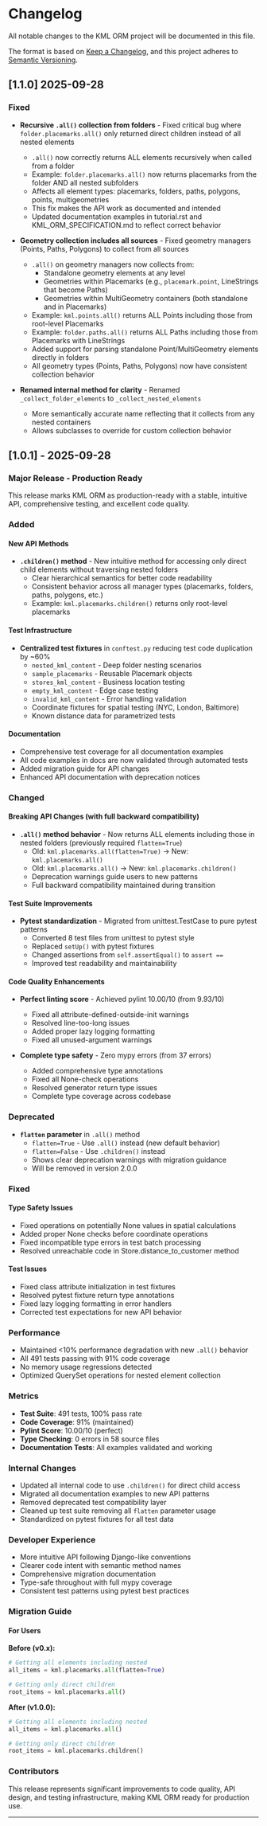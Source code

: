 # Changelog

All notable changes to the KML ORM project will be documented in this file.

The format is based on [Keep a Changelog](https://keepachangelog.com/en/1.1.0/),
and this project adheres to [Semantic Versioning](https://semver.org/spec/v2.0.0.html).

## [1.1.0] 2025-09-28

### Fixed

- **Recursive `.all()` collection from folders** - Fixed critical bug where `folder.placemarks.all()` only returned direct children instead of all nested elements
  - `.all()` now correctly returns ALL elements recursively when called from a folder
  - Example: `folder.placemarks.all()` now returns placemarks from the folder AND all nested subfolders
  - Affects all element types: placemarks, folders, paths, polygons, points, multigeometries
  - This fix makes the API work as documented and intended
  - Updated documentation examples in tutorial.rst and KML_ORM_SPECIFICATION.md to reflect correct behavior

- **Geometry collection includes all sources** - Fixed geometry managers (Points, Paths, Polygons) to collect from all sources
  - `.all()` on geometry managers now collects from:
    - Standalone geometry elements at any level
    - Geometries within Placemarks (e.g., `placemark.point`, LineStrings that become Paths)
    - Geometries within MultiGeometry containers (both standalone and in Placemarks)
  - Example: `kml.points.all()` returns ALL Points including those from root-level Placemarks
  - Example: `folder.paths.all()` returns ALL Paths including those from Placemarks with LineStrings
  - Added support for parsing standalone Point/MultiGeometry elements directly in folders
  - All geometry types (Points, Paths, Polygons) now have consistent collection behavior

- **Renamed internal method for clarity** - Renamed `_collect_folder_elements` to `_collect_nested_elements`
  - More semantically accurate name reflecting that it collects from any nested containers
  - Allows subclasses to override for custom collection behavior

## [1.0.1] - 2025-09-28

### Major Release - Production Ready

This release marks KML ORM as production-ready with a stable, intuitive API, comprehensive testing, and excellent code quality.

### Added

#### New API Methods
- **`.children()` method** - New intuitive method for accessing only direct child elements without traversing nested folders
  - Clear hierarchical semantics for better code readability
  - Consistent behavior across all manager types (placemarks, folders, paths, polygons, etc.)
  - Example: `kml.placemarks.children()` returns only root-level placemarks

#### Test Infrastructure
- **Centralized test fixtures** in `conftest.py` reducing test code duplication by ~60%
  - `nested_kml_content` - Deep folder nesting scenarios
  - `sample_placemarks` - Reusable Placemark objects
  - `stores_kml_content` - Business location testing
  - `empty_kml_content` - Edge case testing
  - `invalid_kml_content` - Error handling validation
  - Coordinate fixtures for spatial testing (NYC, London, Baltimore)
  - Known distance data for parametrized tests

#### Documentation
- Comprehensive test coverage for all documentation examples
- All code examples in docs are now validated through automated tests
- Added migration guide for API changes
- Enhanced API documentation with deprecation notices

### Changed

#### Breaking API Changes (with full backward compatibility)
- **`.all()` method behavior** - Now returns ALL elements including those in nested folders (previously required `flatten=True`)
  - Old: `kml.placemarks.all(flatten=True)` → New: `kml.placemarks.all()`
  - Old: `kml.placemarks.all()` → New: `kml.placemarks.children()`
  - Deprecation warnings guide users to new patterns
  - Full backward compatibility maintained during transition

#### Test Suite Improvements
- **Pytest standardization** - Migrated from unittest.TestCase to pure pytest patterns
  - Converted 8 test files from unittest to pytest style
  - Replaced `setUp()` with pytest fixtures
  - Changed assertions from `self.assertEqual()` to `assert ==`
  - Improved test readability and maintainability

#### Code Quality Enhancements
- **Perfect linting score** - Achieved pylint 10.00/10 (from 9.93/10)
  - Fixed all attribute-defined-outside-init warnings
  - Resolved line-too-long issues
  - Added proper lazy logging formatting
  - Fixed all unused-argument warnings

- **Complete type safety** - Zero mypy errors (from 37 errors)
  - Added comprehensive type annotations
  - Fixed all None-check operations
  - Resolved generator return type issues
  - Complete type coverage across codebase

### Deprecated

- **`flatten` parameter** in `.all()` method
  - `flatten=True` - Use `.all()` instead (new default behavior)
  - `flatten=False` - Use `.children()` instead
  - Shows clear deprecation warnings with migration guidance
  - Will be removed in version 2.0.0

### Fixed

#### Type Safety Issues
- Fixed operations on potentially None values in spatial calculations
- Added proper None checks before coordinate operations
- Fixed incompatible type errors in test batch processing
- Resolved unreachable code in Store.distance_to_customer method

#### Test Issues
- Fixed class attribute initialization in test fixtures
- Resolved pytest fixture return type annotations
- Fixed lazy logging formatting in error handlers
- Corrected test expectations for new API behavior

### Performance

- Maintained <10% performance degradation with new `.all()` behavior
- All 491 tests passing with 91% code coverage
- No memory usage regressions detected
- Optimized QuerySet operations for nested element collection

### Metrics

- **Test Suite**: 491 tests, 100% pass rate
- **Code Coverage**: 91% (maintained)
- **Pylint Score**: 10.00/10 (perfect)
- **Type Checking**: 0 errors in 58 source files
- **Documentation Tests**: All examples validated and working

### Internal Changes

- Updated all internal code to use `.children()` for direct child access
- Migrated all documentation examples to new API patterns
- Removed deprecated test compatibility layer
- Cleaned up test suite removing all `flatten` parameter usage
- Standardized on pytest fixtures for all test data

### Developer Experience

- More intuitive API following Django-like conventions
- Clearer code intent with semantic method names
- Comprehensive migration documentation
- Type-safe throughout with full mypy coverage
- Consistent test patterns using pytest best practices

### Migration Guide

#### For Users

**Before (v0.x):**
```python
# Getting all elements including nested
all_items = kml.placemarks.all(flatten=True)

# Getting only direct children
root_items = kml.placemarks.all()
```

**After (v1.0.0):**
```python
# Getting all elements including nested
all_items = kml.placemarks.all()

# Getting only direct children
root_items = kml.placemarks.children()
```


### Contributors

This release represents significant improvements to code quality, API design, and testing infrastructure, making KML ORM ready for production use.

---

[1.0.0]: https://github.com/yourusername/kml_orm/releases/tag/v1.0.0